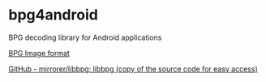 # bpg4android

BPG decoding library for Android applications

[BPG Image format](https://bellard.org/bpg/)

[GitHub - mirrorer/libbpg: libbpg (copy of the source code for easy access)](https://github.com/mirrorer/libbpg)
